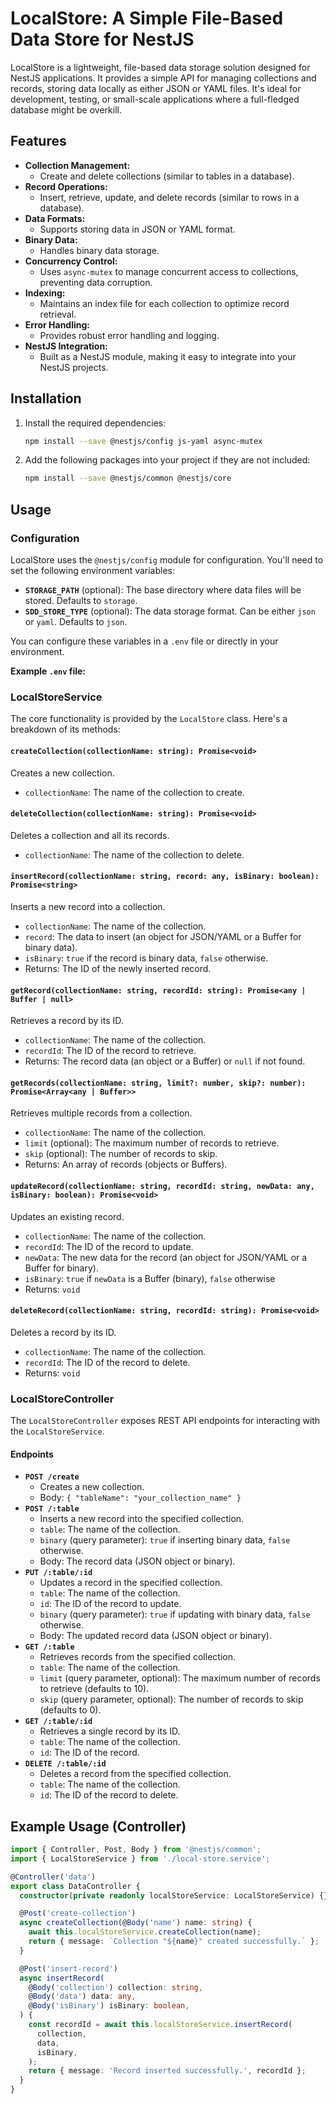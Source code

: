 # LocalStore: A Simple File-Based Data Store for NestJS

LocalStore is a lightweight, file-based data storage solution designed for NestJS applications. It provides a simple API for managing collections and records, storing data locally as either JSON or YAML files. It's ideal for development, testing, or small-scale applications where a full-fledged database might be overkill.

## Features

*   **Collection Management:**
    *   Create and delete collections (similar to tables in a database).
*   **Record Operations:**
    *   Insert, retrieve, update, and delete records (similar to rows in a database).
*   **Data Formats:**
    *   Supports storing data in JSON or YAML format.
*   **Binary Data:**
    *   Handles binary data storage.
*   **Concurrency Control:**
    *   Uses `async-mutex` to manage concurrent access to collections, preventing data corruption.
*   **Indexing:**
    *   Maintains an index file for each collection to optimize record retrieval.
*   **Error Handling:**
    *   Provides robust error handling and logging.
*   **NestJS Integration:**
    *   Built as a NestJS module, making it easy to integrate into your NestJS projects.

## Installation

1.  Install the required dependencies:

    ```bash
    npm install --save @nestjs/config js-yaml async-mutex
    ```

2.  Add the following packages into your project if they are not included:

    ```bash
    npm install --save @nestjs/common @nestjs/core
    ```

## Usage

### Configuration

LocalStore uses the `@nestjs/config` module for configuration. You'll need to set the following environment variables:

*   **`STORAGE_PATH`** (optional): The base directory where data files will be stored. Defaults to `storage`.
*   **`SDD_STORE_TYPE`** (optional): The data storage format. Can be either `json` or `yaml`. Defaults to `json`.

You can configure these variables in a `.env` file or directly in your environment.

**Example `.env` file:**


### LocalStoreService

The core functionality is provided by the `LocalStore` class. Here's a breakdown of its methods:

#### `createCollection(collectionName: string): Promise<void>`

Creates a new collection.

*   `collectionName`: The name of the collection to create.

#### `deleteCollection(collectionName: string): Promise<void>`

Deletes a collection and all its records.

*   `collectionName`: The name of the collection to delete.

#### `insertRecord(collectionName: string, record: any, isBinary: boolean): Promise<string>`

Inserts a new record into a collection.

*   `collectionName`: The name of the collection.
*   `record`: The data to insert (an object for JSON/YAML or a Buffer for binary data).
*   `isBinary`: `true` if the record is binary data, `false` otherwise.
*   Returns: The ID of the newly inserted record.

#### `getRecord(collectionName: string, recordId: string): Promise<any | Buffer | null>`

Retrieves a record by its ID.

*   `collectionName`: The name of the collection.
*   `recordId`: The ID of the record to retrieve.
*   Returns: The record data (an object or a Buffer) or `null` if not found.

#### `getRecords(collectionName: string, limit?: number, skip?: number): Promise<Array<any | Buffer>>`

Retrieves multiple records from a collection.

*   `collectionName`: The name of the collection.
*   `limit` (optional): The maximum number of records to retrieve.
*   `skip` (optional): The number of records to skip.
*   Returns: An array of records (objects or Buffers).

#### `updateRecord(collectionName: string, recordId: string, newData: any, isBinary: boolean): Promise<void>`

Updates an existing record.

*   `collectionName`: The name of the collection.
*   `recordId`: The ID of the record to update.
*   `newData`: The new data for the record (an object for JSON/YAML or a Buffer for binary).
*   `isBinary`:  `true` if `newData` is a Buffer (binary), `false` otherwise
*   Returns: `void`

#### `deleteRecord(collectionName: string, recordId: string): Promise<void>`

Deletes a record by its ID.

*   `collectionName`: The name of the collection.
*   `recordId`: The ID of the record to delete.
*   Returns: `void`

### LocalStoreController

The `LocalStoreController` exposes REST API endpoints for interacting with the `LocalStoreService`.

#### Endpoints

*   **`POST /create`**
    *   Creates a new collection.
    *   Body: `{ "tableName": "your_collection_name" }`
*   **`POST /:table`**
    *   Inserts a new record into the specified collection.
    *   `table`: The name of the collection.
    *   `binary` (query parameter): `true` if inserting binary data, `false` otherwise.
    *   Body: The record data (JSON object or binary).
*   **`PUT /:table/:id`**
    *   Updates a record in the specified collection.
    *   `table`: The name of the collection.
    *   `id`: The ID of the record to update.
    *   `binary` (query parameter): `true` if updating with binary data, `false` otherwise.
    *   Body: The updated record data (JSON object or binary).
*   **`GET /:table`**
    *   Retrieves records from the specified collection.
    *   `table`: The name of the collection.
    *   `limit` (query parameter, optional): The maximum number of records to retrieve (defaults to 10).
    *   `skip` (query parameter, optional): The number of records to skip (defaults to 0).
*   **`GET /:table/:id`**
    *   Retrieves a single record by its ID.
    *   `table`: The name of the collection.
    *   `id`: The ID of the record.
*   **`DELETE /:table/:id`**
    *   Deletes a record from the specified collection.
    *   `table`: The name of the collection.
    *   `id`: The ID of the record to delete.

## Example Usage (Controller)

```typescript
import { Controller, Post, Body } from '@nestjs/common';
import { LocalStoreService } from './local-store.service';

@Controller('data')
export class DataController {
  constructor(private readonly localStoreService: LocalStoreService) {}

  @Post('create-collection')
  async createCollection(@Body('name') name: string) {
    await this.localStoreService.createCollection(name);
    return { message: `Collection "${name}" created successfully.` };
  }

  @Post('insert-record')
  async insertRecord(
    @Body('collection') collection: string,
    @Body('data') data: any,
    @Body('isBinary') isBinary: boolean,
  ) {
    const recordId = await this.localStoreService.insertRecord(
      collection,
      data,
      isBinary,
    );
    return { message: 'Record inserted successfully.', recordId };
  }
}


